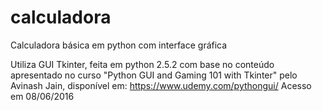 # calculadora
Calculadora básica em python com interface gráfica

Utiliza GUI Tkinter, feita em python 2.5.2 com base no conteúdo apresentado no curso "Python GUI and Gaming 101 with Tkinter" pelo Avinash Jain, disponível em: <https://www.udemy.com/pythongui/> Acesso em 08/06/2016
